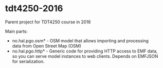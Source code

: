 # tdt4250-2016

Parent project for TDT4250 course in 2016

Main parts:
- no.hal.pgo.osm* - OSM model that allows importing and processing data from Open Street Map (OSM)
- no.hal.pgo.http* - Generic code for providing HTTP access to EMF data, so you can serve model instances to web clients. Depends on EMFJSON for serialization.